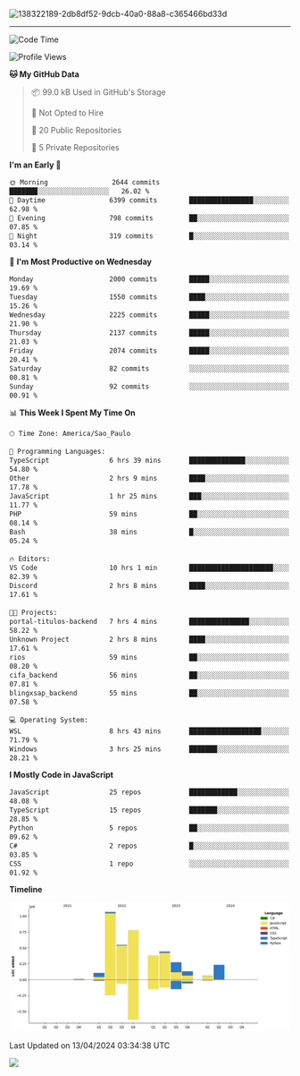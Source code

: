 
![138322189-2db8df52-9dcb-40a0-88a8-c365466bd33d](https://user-images.githubusercontent.com/89656623/214648213-d698ffe7-0c15-4728-8ac0-3e241011cc78.gif)

---

<!--START_SECTION:waka-->
![Code Time](http://img.shields.io/badge/Code%20Time-12%20hrs%209%20mins-blue)

![Profile Views](http://img.shields.io/badge/Profile%20Views-11-blue)

**🐱 My GitHub Data** 

> 📦 99.0 kB Used in GitHub's Storage 
 > 
> 🚫 Not Opted to Hire
 > 
> 📜 20 Public Repositories 
 > 
> 🔑 5 Private Repositories 
 > 
**I'm an Early 🐤** 

```text
🌞 Morning                2644 commits        ███████░░░░░░░░░░░░░░░░░░   26.02 % 
🌆 Daytime                6399 commits        ████████████████░░░░░░░░░   62.98 % 
🌃 Evening                798 commits         ██░░░░░░░░░░░░░░░░░░░░░░░   07.85 % 
🌙 Night                  319 commits         █░░░░░░░░░░░░░░░░░░░░░░░░   03.14 % 
```
📅 **I'm Most Productive on Wednesday** 

```text
Monday                   2000 commits        █████░░░░░░░░░░░░░░░░░░░░   19.69 % 
Tuesday                  1550 commits        ████░░░░░░░░░░░░░░░░░░░░░   15.26 % 
Wednesday                2225 commits        █████░░░░░░░░░░░░░░░░░░░░   21.90 % 
Thursday                 2137 commits        █████░░░░░░░░░░░░░░░░░░░░   21.03 % 
Friday                   2074 commits        █████░░░░░░░░░░░░░░░░░░░░   20.41 % 
Saturday                 82 commits          ░░░░░░░░░░░░░░░░░░░░░░░░░   00.81 % 
Sunday                   92 commits          ░░░░░░░░░░░░░░░░░░░░░░░░░   00.91 % 
```


📊 **This Week I Spent My Time On** 

```text
🕑︎ Time Zone: America/Sao_Paulo

💬 Programming Languages: 
TypeScript               6 hrs 39 mins       ██████████████░░░░░░░░░░░   54.80 % 
Other                    2 hrs 9 mins        ████░░░░░░░░░░░░░░░░░░░░░   17.78 % 
JavaScript               1 hr 25 mins        ███░░░░░░░░░░░░░░░░░░░░░░   11.77 % 
PHP                      59 mins             ██░░░░░░░░░░░░░░░░░░░░░░░   08.14 % 
Bash                     38 mins             █░░░░░░░░░░░░░░░░░░░░░░░░   05.24 % 

🔥 Editors: 
VS Code                  10 hrs 1 min        █████████████████████░░░░   82.39 % 
Discord                  2 hrs 8 mins        ████░░░░░░░░░░░░░░░░░░░░░   17.61 % 

🐱‍💻 Projects: 
portal-titulos-backend   7 hrs 4 mins        ███████████████░░░░░░░░░░   58.22 % 
Unknown Project          2 hrs 8 mins        ████░░░░░░░░░░░░░░░░░░░░░   17.61 % 
rios                     59 mins             ██░░░░░░░░░░░░░░░░░░░░░░░   08.20 % 
cifa_backend             56 mins             ██░░░░░░░░░░░░░░░░░░░░░░░   07.81 % 
blingxsap_backend        55 mins             ██░░░░░░░░░░░░░░░░░░░░░░░   07.58 % 

💻 Operating System: 
WSL                      8 hrs 43 mins       ██████████████████░░░░░░░   71.79 % 
Windows                  3 hrs 25 mins       ███████░░░░░░░░░░░░░░░░░░   28.21 % 
```

**I Mostly Code in JavaScript** 

```text
JavaScript               25 repos            ████████████░░░░░░░░░░░░░   48.08 % 
TypeScript               15 repos            ███████░░░░░░░░░░░░░░░░░░   28.85 % 
Python                   5 repos             ██░░░░░░░░░░░░░░░░░░░░░░░   09.62 % 
C#                       2 repos             █░░░░░░░░░░░░░░░░░░░░░░░░   03.85 % 
CSS                      1 repo              ░░░░░░░░░░░░░░░░░░░░░░░░░   01.92 % 
```



**Timeline**

![Lines of Code chart](https://raw.githubusercontent.com/NatanB4/NatanB4/main/assets/bar_graph.png)


 Last Updated on 13/04/2024 03:34:38 UTC
<!--END_SECTION:waka-->
    
  <a href="mailto:natanbarbosa027@gmail.com"><img src="https://img.shields.io/badge/Gmail-D14836?style=for-the-badge&logo=gmail&logoColor=white" target="_blank"></a>

